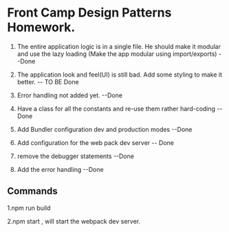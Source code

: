 # Front Camp Design Patterns Homework.


1. The entire application logic is in a single file. He should make it modular and use the lazy loading (Make the app modular using import/exports)  --Done

2. The application look and feel(UI) is still bad. Add some styling to make it better. -- TO BE Done

3. Error handling not added yet. --Done

4. Have a class for all the constants and re-use them rather hard-coding --Done

5. Add Bundler configuration dev and production modes --Done

6. Add configuration for the web pack dev server -- Done

7. remove the debugger statements --Done

8. Add the error handling --Done

## Commands

1.npm run build

2.npm start , will start the webpack dev server.


